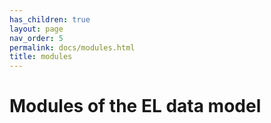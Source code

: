 ```yaml
---
has_children: true
layout: page
nav_order: 5
permalink: docs/modules.html
title: modules
---
```


# Modules of the EL data model